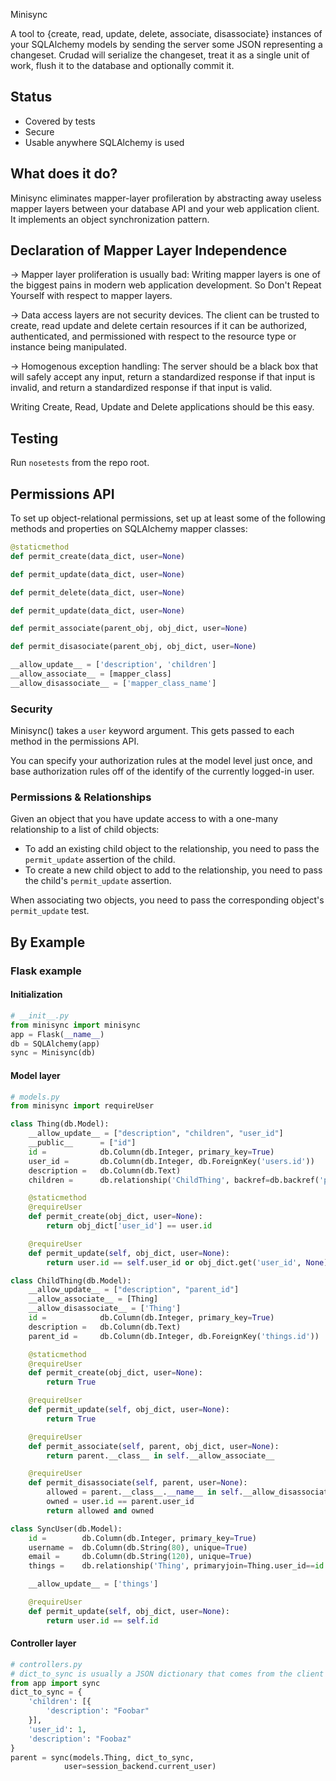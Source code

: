 Minisync

A tool to {create, read, update, delete, associate, disassociate} instances of your SQLAlchemy models by sending the server some JSON representing a changeset. Crudad will serialize the changeset, treat it as a single unit of work, flush it to the database and optionally commit it.

## Status

* Covered by tests
* Secure
* Usable anywhere SQLAlchemy is used

## What does it do?

Minisync eliminates mapper-layer profileration by abstracting away useless mapper layers between your database API and your web application client. 
It implements an object synchronization pattern.

## Declaration of Mapper Layer Independence

-> Mapper layer proliferation is usually bad: Writing mapper layers is one of the biggest pains in modern web application development. So Don't Repeat Yourself with respect to mapper layers.

-> Data access layers are not security devices. The client can be trusted to create, read update and delete certain resources if it can be authorized, authenticated, and permissioned with respect to the resource type or instance being manipulated.

-> Homogenous exception handling: The server should be a black box that will safely accept any input, return a standardized response if that input is invalid, and return a standardized response if that input is valid.

Writing Create, Read, Update and Delete applications should be this easy.

## Testing

Run `nosetests` from the repo root.

## Permissions API

To set up object-relational permissions, set up at least some of the following methods and properties on SQLAlchemy mapper classes:

```py
@staticmethod
def permit_create(data_dict, user=None)

def permit_update(data_dict, user=None)

def permit_delete(data_dict, user=None)

def permit_update(data_dict, user=None)

def permit_associate(parent_obj, obj_dict, user=None)

def permit_disasociate(parent_obj, obj_dict, user=None)

__allow_update__ = ['description', 'children']
__allow_associate__ = [mapper_class]
__allow_disassociate__ = ['mapper_class_name']
```

### Security

Minisync() takes a `user` keyword argument. This gets passed to each method in the permissions API.

You can specify your authorization rules at the model level just once, and base authorization rules off of the identify of the currently logged-in user.

### Permissions & Relationships

Given an object that you have update access to with a one-many relationship to a list of child objects:

* To add an existing child object to the relationship, you need to pass the `permit_update` assertion of the child.
* To create a new child object to add to the relationship, you need to pass the child's `permit_update` assertion.

When associating two objects, you need to pass the corresponding object's `permit_update` test.

## By Example

### Flask example

#### Initialization

```py
# __init__.py
from minisync import minisync
app = Flask(__name__)
db = SQLAlchemy(app)
sync = Minisync(db)
```

#### Model layer

```py
# models.py
from minisync import requireUser

class Thing(db.Model):
    __allow_update__ = ["description", "children", "user_id"]
    __public__      = ["id"]
    id =            db.Column(db.Integer, primary_key=True)
    user_id =       db.Column(db.Integer, db.ForeignKey('users.id'))
    description =   db.Column(db.Text)
    children =      db.relationship('ChildThing', backref=db.backref('parent'))

    @staticmethod
    @requireUser
    def permit_create(obj_dict, user=None):
        return obj_dict['user_id'] == user.id

    @requireUser
    def permit_update(self, obj_dict, user=None):
        return user.id == self.user_id or obj_dict.get('user_id', None)

class ChildThing(db.Model):
    __allow_update__ = ["description", "parent_id"]
    __allow_associate__ = [Thing]
    __allow_disassociate__ = ['Thing']
    id =            db.Column(db.Integer, primary_key=True)
    description =   db.Column(db.Text)
    parent_id =     db.Column(db.Integer, db.ForeignKey('things.id'))

    @staticmethod
    @requireUser
    def permit_create(obj_dict, user=None):
        return True

    @requireUser
    def permit_update(self, obj_dict, user=None):
        return True

    @requireUser
    def permit_associate(self, parent, obj_dict, user=None):
        return parent.__class__ in self.__allow_associate__

    @requireUser
    def permit_disassociate(self, parent, user=None):
        allowed = parent.__class__.__name__ in self.__allow_disassociate__
        owned = user.id == parent.user_id
        return allowed and owned

class SyncUser(db.Model):
    id =        db.Column(db.Integer, primary_key=True)
    username =  db.Column(db.String(80), unique=True)
    email =     db.Column(db.String(120), unique=True)
    things =    db.relationship('Thing', primaryjoin=Thing.user_id==id

    __allow_update__ = ['things']

    @requireUser
    def permit_update(self, obj_dict, user=None):
        return user.id == self.id
```
#### Controller layer

```py
# controllers.py
# dict_to_sync is usually a JSON dictionary that comes from the client
from app import sync
dict_to_sync = {
    'children': [{
        'description': "Foobar"
    }],
    'user_id': 1,
    'description': "Foobaz"
}
parent = sync(models.Thing, dict_to_sync,
			user=session_backend.current_user)
```
